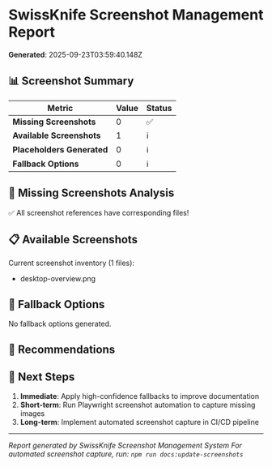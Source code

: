 # SwissKnife Screenshot Management Report

**Generated**: 2025-09-23T03:59:40.148Z

## 📊 Screenshot Summary

| Metric | Value | Status |
|--------|-------|--------|
| **Missing Screenshots** | 0 | ✅ |
| **Available Screenshots** | 1 | ℹ️ |
| **Placeholders Generated** | 0 | ℹ️ |
| **Fallback Options** | 0 | ℹ️ |

## 📸 Missing Screenshots Analysis

✅ All screenshot references have corresponding files!

## 📋 Available Screenshots

Current screenshot inventory (1 files):

- desktop-overview.png


## 🔄 Fallback Options

No fallback options generated.

## 🎯 Recommendations



## 🚀 Next Steps

1. **Immediate**: Apply high-confidence fallbacks to improve documentation
2. **Short-term**: Run Playwright screenshot automation to capture missing images
3. **Long-term**: Implement automated screenshot capture in CI/CD pipeline

---

*Report generated by SwissKnife Screenshot Management System*
*For automated screenshot capture, run: `npm run docs:update-screenshots`*